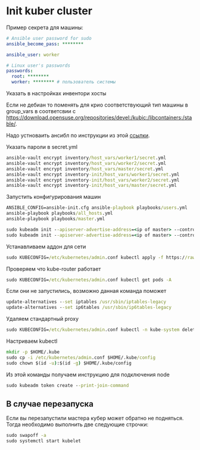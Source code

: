 # Init kuber cluster

Пример секрета для машины:

```yaml
# Ansible user password for sudo
ansible_become_pass: ********

ansible_user: worker

# Linux user's passwords
passwords:
  root: ********
  worker: ******** # пользователь системы

```

Указать в настройках инвентори хосты

Если не дебиан то поменять для крио соответствующий тип машины в group_vars в соответсвии с https://download.opensuse.org/repositories/devel:/kubic:/libcontainers:/stable/.

Надо устноваить ансибл по инструкции из этой [ссылки](https://docs.ansible.com/ansible/latest/installation_guide/intro_installation.html).

Указать пароли в secret.yml

```cmd
ansible-vault encrypt inventory/host_vars/worker1/secret.yml
ansible-vault encrypt inventory/host_vars/worker2/secret.yml
ansible-vault encrypt inventory/host_vars/master/secret.yml
ansible-vault encrypt inventory-init/host_vars/worker1/secret.yml
ansible-vault encrypt inventory-init/host_vars/worker2/secret.yml
ansible-vault encrypt inventory-init/host_vars/master/secret.yml
```

Запустить конфигурирования машин

```cmd
ANSIBLE_CONFIG=ansible-init.cfg ansible-playbook playbooks/users.yml
ansible-playbook playbooks/all_hosts.yml
ansible-playbook playbooks/master.yml
```

```cmd
sudo kubeadm init --apiserver-advertise-address=<ip of master> --control-plane-endpoint=<ip of master> --upload-certs --pod-network-cidr 10.5.0.0/16 --dry-run
sudo kubeadm init --apiserver-advertise-address=<ip of master> --control-plane-endpoint=<ip of master> --upload-certs --pod-network-cidr 10.5.0.0/16
```

Устанавливаем аддон для сети

```cmd
sudo KUBECONFIG=/etc/kubernetes/admin.conf kubectl apply -f https://raw.githubusercontent.com/cloudnativelabs/kube-router/master/daemonset/kubeadm-kuberouter-all-features.yaml
```

Проверяем что kube-router работает
```cmd
sudo KUBECONFIG=/etc/kubernetes/admin.conf kubectl get pods -A
```

Если они не запустились, возможно данная команда поможет
```cmd
update-alternatives --set iptables /usr/sbin/iptables-legacy
update-alternatives --set ip6tables /usr/sbin/ip6tables-legacy
```


Удаляем стандартный proxy
```cmd
sudo KUBECONFIG=/etc/kubernetes/admin.conf kubectl -n kube-system delete ds kube-proxy
```

Настриваем kubectl
```cmd
mkdir -p $HOME/.kube
sudo cp -i /etc/kubernetes/admin.conf $HOME/.kube/config
sudo chown $(id -u):$(id -g) $HOME/.kube/config
```

Из этой команды получаем инструкцию для подключения node
```cmd 
sudo kubeadm token create --print-join-command
```

## В случае перезапуска

Если вы перезапустили мастера кубер может обратно не подняться. Тогда необходимо выполнить две следующие строчки:
```cmd
sudo swapoff -a
sudo systemctl start kubelet
```
